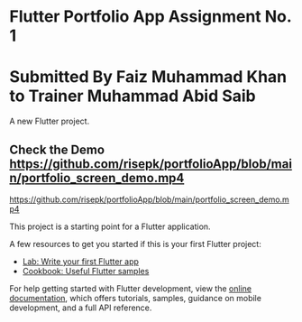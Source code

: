 # Flutter Portfolio App Assignment No. 1

# Submitted By Faiz Muhammad Khan to Trainer Muhammad Abid Saib

A new Flutter project.

## Check the Demo https://github.com/risepk/portfolioApp/blob/main/portfolio_screen_demo.mp4

https://github.com/risepk/portfolioApp/blob/main/portfolio_screen_demo.mp4

This project is a starting point for a Flutter application.

A few resources to get you started if this is your first Flutter project:

- [Lab: Write your first Flutter app](https://docs.flutter.dev/get-started/codelab)
- [Cookbook: Useful Flutter samples](https://docs.flutter.dev/cookbook)

For help getting started with Flutter development, view the
[online documentation](https://docs.flutter.dev/), which offers tutorials,
samples, guidance on mobile development, and a full API reference.
